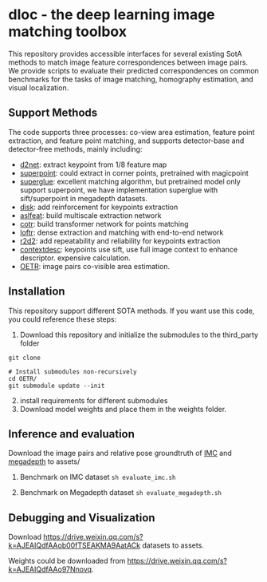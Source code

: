 # dloc - the deep learning image matching toolbox

This repository provides accessible interfaces for several existing SotA methods to match image feature correspondences between image pairs. We provide scripts to evaluate their predicted correspondences on common benchmarks for the tasks of image matching, homography estimation, and visual localization.


## Support Methods
The code supports three processes: co-view area estimation, feature point extraction, and feature point matching, and supports detector-base and detector-free methods, mainly including:
- [d2net](https://arxiv.org/abs/1905.03561): extract keypoint from 1/8 feature map
- [superpoint](https://arxiv.org/abs/1712.07629): could extract in corner points, pretrained with magicpoint
- [superglue](https://arxiv.org/abs/1911.11763): excellent matching algorithm, but pretrained model only support superpoint, we have implementation superglue with sift/superpoint in megadepth datasets.
- [disk](https://arxiv.org/abs/2006.13566): add reinforcement for keypoints extraction
- [aslfeat](https://arxiv.org/abs/2003.10071): build multiscale extraction network
- [cotr](https://arxiv.org/abs/2103.14167): build transformer network for points matching
- [loftr](https://arxiv.org/abs/2104.00680): dense extraction and matching with end-to-end network
- [r2d2](https://arxiv.org/abs/1906.06195): add repeatability and reliability for keypoints extraction
- [contextdesc](https://arxiv.org/abs/1904.04084): keypoints use sift, use full image context to enhance descriptor. expensive calculation.
- [OETR](https://arxiv.org/abs/2202.09050): image pairs co-visible area estimation.


## Installation
This repository support different SOTA methods. If you want use this code, you could reference these steps:
1. Download this repository and initialize the submodules to the third_party folder
```
git clone

# Install submodules non-recursively
cd OETR/
git submodule update --init
```
2. install requirements for different submodules
3. Download model weights and place them in the weights folder.


## Inference and evaluation
Download the image pairs and relative pose groundtruth of [IMC]() and [megadepth]() to assets/

1. Benchmark on IMC dataset
```sh evaluate_imc.sh```

2. Benchmark on Megadepth dataset
```sh evaluate_megadepth.sh```


## Debugging and Visualization
Download https://drive.weixin.qq.com/s?k=AJEAIQdfAAob00fTSEAKMA9AatACk datasets to assets.

Weights could be downloaded from https://drive.weixin.qq.com/s?k=AJEAIQdfAAo97Nnovq.
